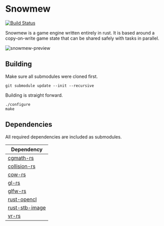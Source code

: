 Snowmew
=======
[![Build Status](https://travis-ci.org/csherratt/snowmew.svg?branch=master)](https://travis-ci.org/csherratt/snowmew)

Snowmew is a game engine written entirely in rust. It is based around a 
copy-on-write game state that can be shared safely with tasks in parallel.

![snowmew-preview](https://s3.amazonaws.com/snowmew/Snowmew_june_5.png)

Building
--------

Make sure all submodules were cloned first.

    git submodule update --init --recursive

Building is straight forward.

    ./configure
    make


Dependencies
------------

All required dependencies are included as submodules.

| Dependency  |
| ----------- |
| [cgmath-rs](https://github.com/bjz/cgmath-rs) |
| [collision-rs](https://github.com/csherratt/collision-rs) |
| [cow-rs](https://github.com/csherratt/cow-rs) |
| [gl-rs](https://github.com/bjz/gl-rs) |
| [glfw-rs](https://github.com/bjz/glfw-rs) |
| [rust-opencl](https://github.com/luqmana/rust-opencl) |
| [rust-stb-image](https://github.com/mozilla-servo/rust-stb-image/) |
| [vr-rs](https://github.com/csherratt/vr-rs) |
